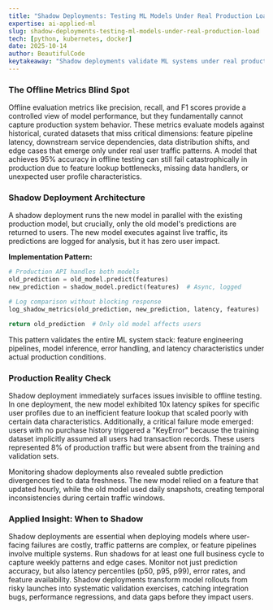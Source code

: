 ```yaml
---
title: "Shadow Deployments: Testing ML Models Under Real Production Load Without User Risk"
expertise: ai-applied-ml
slug: shadow-deployments-testing-ml-models-under-real-production-load
tech: [python, kubernetes, docker]
date: 2025-10-14
author: BeautifulCode
keytakeaway: "Shadow deployments validate ML systems under real production conditions by running new models in parallel with existing ones, logging predictions without user impact, and exposing latency bottlenecks, edge cases, and integration failures that offline metrics cannot detect."
---
```


### The Offline Metrics Blind Spot

Offline evaluation metrics like precision, recall, and F1 scores provide a controlled view of model performance, but they fundamentally cannot capture production system behavior. These metrics evaluate models against historical, curated datasets that miss critical dimensions: feature pipeline latency, downstream service dependencies, data distribution shifts, and edge cases that emerge only under real user traffic patterns. A model that achieves 95% accuracy in offline testing can still fail catastrophically in production due to feature lookup bottlenecks, missing data handlers, or unexpected user profile characteristics.

### Shadow Deployment Architecture

A shadow deployment runs the new model in parallel with the existing production model, but crucially, only the old model's predictions are returned to users. The new model executes against live traffic, its predictions are logged for analysis, but it has zero user impact.

**Implementation Pattern:**

```python
# Production API handles both models
old_prediction = old_model.predict(features)
new_prediction = shadow_model.predict(features)  # Async, logged

# Log comparison without blocking response
log_shadow_metrics(old_prediction, new_prediction, latency, features)

return old_prediction  # Only old model affects users
```

This pattern validates the entire ML system stack: feature engineering pipelines, model inference, error handling, and latency characteristics under actual production conditions.

### Production Reality Check

Shadow deployment immediately surfaces issues invisible to offline testing. In one deployment, the new model exhibited 10x latency spikes for specific user profiles due to an inefficient feature lookup that scaled poorly with certain data characteristics. Additionally, a critical failure mode emerged: users with no purchase history triggered a "KeyError" because the training dataset implicitly assumed all users had transaction records. These users represented 8% of production traffic but were absent from the training and validation sets.

Monitoring shadow deployments also revealed subtle prediction divergences tied to data freshness. The new model relied on a feature that updated hourly, while the old model used daily snapshots, creating temporal inconsistencies during certain traffic windows.

### Applied Insight: When to Shadow

Shadow deployments are essential when deploying models where user-facing failures are costly, traffic patterns are complex, or feature pipelines involve multiple systems. Run shadows for at least one full business cycle to capture weekly patterns and edge cases. Monitor not just prediction accuracy, but also latency percentiles (p50, p95, p99), error rates, and feature availability. Shadow deployments transform model rollouts from risky launches into systematic validation exercises, catching integration bugs, performance regressions, and data gaps before they impact users.